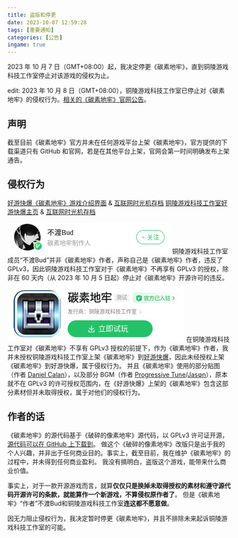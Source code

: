 ```yaml
---
title: 盗版和停更
date: 2023-10-07 12:59:28
tags: [重要通知]
categories: [公告]
ingame: true
---
```


2023 年 10 月 7 日（GMT+08:00）起，我决定停更《碳素地牢》，直到铜陵游戏科技工作室停止对该游戏的侵权为止。

<!-- DESC_END -->

edit: 2023 年 10 月 8 日（GMT+08:00），铜陵游戏科技工作室已停止对《碳素地牢》的侵权行为。[相关的《碳素地牢》官网公告](/2023/10/07/updating-resumed-2023-10-08/)。

## 声明
截至目前《碳素地牢》官方并未在任何游戏平台上架《碳素地牢》，官方提供的下载渠道只有 GitHub 和官网，若是在其他平台上架，官网会第一时间明确发布上架通告。

## 侵权行为
[好游快爆《碳素地牢》游戏介绍界面](http://www.3839.com/a/159270.htm) & [互联网时光机存档](https://web.archive.org/web/20231007203136/https://www.3839.com/a/159270.htm)
[铜陵游戏科技工作室好游快爆主页](http://www.3839.com/cp/24501.html) & [互联网时光机存档](https://web.archive.org/web/20231007203316/https://www.3839.com/cp/24501.html)

![](/images/piracy-and-updating-stopped_0.png)
铜陵游戏科技工作室成员“不渡Bud”并非《碳素地牢》作者，声称自己是《碳素地牢》作者，违反了 GPLv3，因此铜陵游戏科技工作室对于《碳素地牢》不再享有 GPLv3 的授权，除非在 60 天内（从 2023 年 10 月 5 日起）停止对《碳素地牢》开源许可的违反。
![](/images/piracy-and-updating-stopped_1.png)
在铜陵游戏科技工作室对《碳素地牢》不享有 GPLv3 授权的前提下，作为《碳素地牢》作者，我并未授权铜陵游戏科技工作室上架《碳素地牢》到[好游快爆](http://www.3839.com)，因此未经授权上架《碳素地牢》到好游快爆，属于侵权行为。
并且《碳素地牢》使用的部分贴图（作者 [Daniel Calan](https://github.com/DanielCalan)），以及部分 BGM（作者 [Progressive Tune](https://progressive-tune.github.io/ptr)/[Jasφn](https://music.163.com/artist?id=48991962&userid=3270966253)），原本就不在 GPLv3 的许可授权范围内，在《好游快爆》上架的《碳素地牢》包含这部分素材但并未取得授权，属于对他们的侵权行为。

## 作者的话
《碳素地牢》的源代码基于《破碎的像素地牢》源代码，以 GPLv3 许可证开源，[源代码可以在 GitHub 上下载到](https://github.com/Tianscar/carbonized-pixel-dungeon)。
做这个《破碎的像素地牢》改版只是出于我的个人兴趣，并非出于任何商业目的。事实上，截至目前，我在维护《碳素地牢》的过程中，并未得到任何商业盈利。
我没有搞明白，盗版这个游戏，能带来什么商业价值。

事实上，对于一款开源游戏而言，就算**仅仅只是换掉未取得授权的素材和遵守源代码开源许可的条款，就能算作一个新游戏，不算侵权原作者了**。
但是《碳素地牢》“作者”不渡Bud和铜陵游戏科技工作室**连这都不愿意做**。

因无力阻止侵权行为，我决定暂时停更《碳素地牢》，并且不排除未来起诉铜陵游戏科技工作室的可能。
